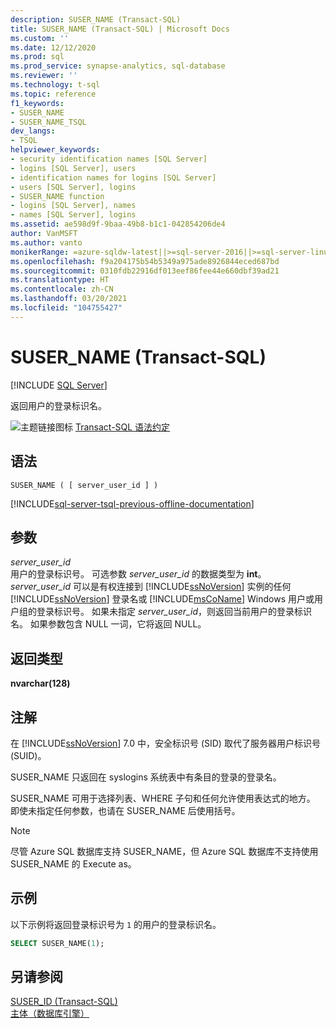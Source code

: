 ```yaml
---
description: SUSER_NAME (Transact-SQL)
title: SUSER_NAME (Transact-SQL) | Microsoft Docs
ms.custom: ''
ms.date: 12/12/2020
ms.prod: sql
ms.prod_service: synapse-analytics, sql-database
ms.reviewer: ''
ms.technology: t-sql
ms.topic: reference
f1_keywords:
- SUSER_NAME
- SUSER_NAME_TSQL
dev_langs:
- TSQL
helpviewer_keywords:
- security identification names [SQL Server]
- logins [SQL Server], users
- identification names for logins [SQL Server]
- users [SQL Server], logins
- SUSER_NAME function
- logins [SQL Server], names
- names [SQL Server], logins
ms.assetid: ae598d9f-9baa-49b8-b1c1-042854206de4
author: VanMSFT
ms.author: vanto
monikerRange: =azure-sqldw-latest||>=sql-server-2016||>=sql-server-linux-2017||=azuresqldb-mi-current
ms.openlocfilehash: f9a204175b54b5349a975ade8926844eced687bd
ms.sourcegitcommit: 0310fdb22916df013eef86fee44e660dbf39ad21
ms.translationtype: HT
ms.contentlocale: zh-CN
ms.lasthandoff: 03/20/2021
ms.locfileid: "104755427"
---
```

# <a name="suser_name-transact-sql"></a>SUSER_NAME (Transact-SQL)
[!INCLUDE [SQL Server](../../includes/applies-to-version/sqlserver.md)]

返回用户的登录标识名。  
  
![主题链接图标](../../database-engine/configure-windows/media/topic-link.gif "“主题链接”图标") [Transact-SQL 语法约定](../../t-sql/language-elements/transact-sql-syntax-conventions-transact-sql.md)  
  
## <a name="syntax"></a>语法  
  
```syntaxsql
SUSER_NAME ( [ server_user_id ] )   
```  
  
[!INCLUDE[sql-server-tsql-previous-offline-documentation](../../includes/sql-server-tsql-previous-offline-documentation.md)]

## <a name="arguments"></a>参数
_server\_user\_id_  
用户的登录标识号。 可选参数 _server\_user\_id_ 的数据类型为 **int**。_server\_user\_id_ 可以是有权连接到 [!INCLUDE[ssNoVersion](../../includes/ssnoversion-md.md)] 实例的任何 [!INCLUDE[ssNoVersion](../../includes/ssnoversion-md.md)] 登录名或 [!INCLUDE[msCoName](../../includes/msconame-md.md)] Windows 用户或用户组的登录标识号。 如果未指定 _server\_user\_id_，则返回当前用户的登录标识名。 如果参数包含 NULL 一词，它将返回 NULL。  
  
## <a name="return-types"></a>返回类型  
**nvarchar(128)**  
  
## <a name="remarks"></a>注解  
在 [!INCLUDE[ssNoVersion](../../includes/ssnoversion-md.md)] 7.0 中，安全标识号 (SID) 取代了服务器用户标识号 (SUID)。  
  
SUSER_NAME 只返回在 syslogins 系统表中有条目的登录的登录名。  
  
SUSER_NAME 可用于选择列表、WHERE 子句和任何允许使用表达式的地方。 即使未指定任何参数，也请在 SUSER_NAME 后使用括号。  

> [!NOTE]
> 尽管 Azure SQL 数据库支持 SUSER_NAME，但 Azure SQL 数据库不支持使用 SUSER_NAME 的 Execute as。 
  
## <a name="examples"></a>示例  
以下示例将返回登录标识号为 `1` 的用户的登录标识名。  
  
```sql
SELECT SUSER_NAME(1);  
```  
  
## <a name="see-also"></a>另请参阅  
[SUSER_ID (Transact-SQL)](../../t-sql/functions/suser-id-transact-sql.md)   
[主体（数据库引擎）](../../relational-databases/security/authentication-access/principals-database-engine.md)  
  
  

